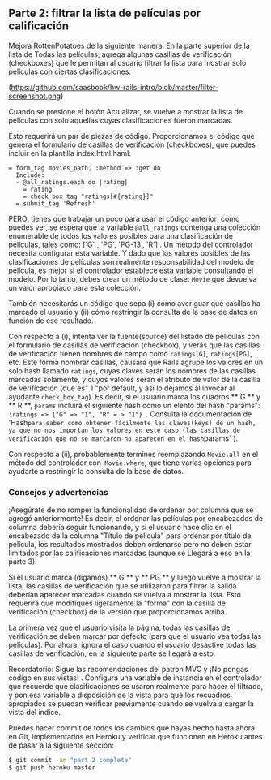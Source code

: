 ## Parte 2: filtrar la lista de películas por calificación

Mejora RottenPotatoes de la siguiente manera. En la parte superior de la lista de Todas las películas, agrega algunas casillas de verificación (checkboxes) que le permitan al usuario filtrar la lista para mostrar solo películas con ciertas clasificaciones:

(https://github.com/saasbook/hw-rails-intro/blob/master/filter-screenshot.png)

Cuando se presione el botón Actualizar, se vuelve a mostrar la lista de películas con solo aquellas  cuyas clasificaciones fueron marcadas.

Esto requerirá un par de piezas de código. Proporcionamos el código que genera el formulario de casillas de verificación (checkboxes), que puedes incluir en la plantilla index.html.haml:

```haml
= form_tag movies_path, :method => :get do
  Include:
  - @all_ratings.each do |rating|
    = rating
    = check_box_tag "ratings[#{rating}]"
  = submit_tag 'Refresh'
```
PERO, tienes que trabajar un poco para usar el código anterior: como puedes ver, se espera que la variable `@all_ratings` contenga una colección enumerable de todos los valores posibles para una clasificación de películas, tales como: ['G' , 'PG', 'PG-13', 'R'] . Un método del controlador necesita configurar esta variable. Y dado que los valores posibles de las clasificaciones de películas son realmente responsabilidad del modelo de película, es mejor si el controlador establece esta variable consultando el modelo. Por lo tanto, debes crear un método de clase: `Movie` que devuelva un valor apropiado para esta colección.

También necesitarás un código que sepa (i) cómo averiguar qué casillas ha marcado el usuario y (ii) cómo restringir la consulta de la base de datos en función de ese resultado.

Con respecto a (i), intenta ver la fuente(source) del listado de películas con el formulario de casillas de verificación (checkbox), y verás que las casillas de verificación tienen nombres de campo como `ratings[G]`, `ratings[PG]`,  etc. Este forma nombrar casillas, causará que Rails agrupe los valores en un solo hash llamado `ratings`, cuyas claves serán los nombres de las casillas marcadas solamente, y cuyos valores serán el atributo de valor de la casilla de verificación (que es" 1 "por default, y así lo dejamos al invocar al ayudante `check_box_tag`). Es decir, si el usuario marca los cuadros ** G ** y ** R **, `params` incluirá el siguiente hash como un elento del hash "params": `:ratings => {"G" => "1", "R" = > "1"} `. Consulta la documentación de 'Hash` para saber como obtener fácilmente las claves(keys) de un hash, ya que no nos importan los valores en este caso (las casillas de verificación que no se marcaron no aparecen en el hash `params` ).

Con respecto a (ii), probablemente termines reemplazando `Movie.all` en el método del controlador con` Movie.where`, que tiene varias opciones para ayudarte a restringir la consulta de la base de datos.



### Consejos y advertencias

¡Asegúrate de no romper la funcionalidad de ordenar por columna  que se agregó anteriormente! Es decir, el ordenar las películas  por encabezados de columna debería seguir funcionando, y si el usuario hace clic en el encabezado de la columna "Título de película" para ordenar por título de película, los resultados mostrados deben ordenarse pero no deben estar limitados por las calificaciones marcadas (aunque se Llegará a eso en la parte 3).

Si el usuario marca (digamos) ** G ** y ** PG ** y luego vuelve a mostrar la lista, las casillas de verificación que se utilizaron para filtrar la salida deberían aparecer marcadas cuando se vuelva a mostrar la lista. Esto requerirá que modifiques ligeramente la "forma" con la casilla de verificación (checkbox) de la versión que proporcionamos arriba.

La primera vez que el usuario visita la página, todas las casillas de verificación se deben marcar por defecto (para que el usuario vea todas las películas). Por ahora, ignora el caso cuando el usuario desactive todas las casillas de verificación; en la siguiente parte se llegará  a  esto.


Recordatorio: Sigue las recomendaciones del patron MVC y ¡No pongas código en sus vistas! . Configura una variable de instancia en el controlador que recuerde qué clasificaciones se usaron realmente para hacer el filtrado, y pon esa variable a disposición de la vista para que los recuadros apropiados se puedan verificar previamente cuando se vuelva a cargar la vista del índice.

Puedes hacer commit de todos los cambios que hayas hecho hasta ahora en Git, implementarlos en Heroku y verificar que funcionen en Heroku antes de pasar a la siguiente sección:


```sh
$ git commit -am "part 2 complete"
$ git push heroku master
```

